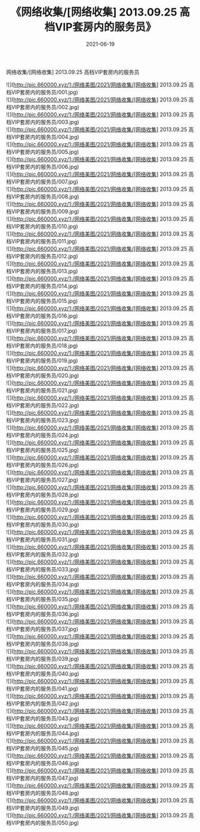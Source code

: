 ﻿---
layout: post
title:  《网络收集/[网络收集] 2013.09.25 高档VIP套房内的服务员》
date:   2021-06-19
img: http://pic.660000.xyz/1:/网络美图/2021/网络收集/[网络收集] 2013.09.25 高档VIP套房内的服务员/000.jpg
categories: [美女, 清纯, 唯美]
---

网络收集/[网络收集] 2013.09.25 高档VIP套房内的服务员

 ![](http://pic.660000.xyz/1:/网络美图/2021/网络收集/[网络收集] 2013.09.25 高档VIP套房内的服务员/001.jpg) <br>![](http://pic.660000.xyz/1:/网络美图/2021/网络收集/[网络收集] 2013.09.25 高档VIP套房内的服务员/002.jpg) <br>![](http://pic.660000.xyz/1:/网络美图/2021/网络收集/[网络收集] 2013.09.25 高档VIP套房内的服务员/003.jpg) <br>![](http://pic.660000.xyz/1:/网络美图/2021/网络收集/[网络收集] 2013.09.25 高档VIP套房内的服务员/004.jpg) <br>![](http://pic.660000.xyz/1:/网络美图/2021/网络收集/[网络收集] 2013.09.25 高档VIP套房内的服务员/005.jpg) <br>![](http://pic.660000.xyz/1:/网络美图/2021/网络收集/[网络收集] 2013.09.25 高档VIP套房内的服务员/006.jpg) <br>![](http://pic.660000.xyz/1:/网络美图/2021/网络收集/[网络收集] 2013.09.25 高档VIP套房内的服务员/007.jpg) <br>![](http://pic.660000.xyz/1:/网络美图/2021/网络收集/[网络收集] 2013.09.25 高档VIP套房内的服务员/008.jpg) <br>![](http://pic.660000.xyz/1:/网络美图/2021/网络收集/[网络收集] 2013.09.25 高档VIP套房内的服务员/009.jpg) <br>![](http://pic.660000.xyz/1:/网络美图/2021/网络收集/[网络收集] 2013.09.25 高档VIP套房内的服务员/010.jpg) <br>![](http://pic.660000.xyz/1:/网络美图/2021/网络收集/[网络收集] 2013.09.25 高档VIP套房内的服务员/011.jpg) <br>![](http://pic.660000.xyz/1:/网络美图/2021/网络收集/[网络收集] 2013.09.25 高档VIP套房内的服务员/012.jpg) <br>![](http://pic.660000.xyz/1:/网络美图/2021/网络收集/[网络收集] 2013.09.25 高档VIP套房内的服务员/013.jpg) <br>![](http://pic.660000.xyz/1:/网络美图/2021/网络收集/[网络收集] 2013.09.25 高档VIP套房内的服务员/014.jpg) <br>![](http://pic.660000.xyz/1:/网络美图/2021/网络收集/[网络收集] 2013.09.25 高档VIP套房内的服务员/015.jpg) <br>![](http://pic.660000.xyz/1:/网络美图/2021/网络收集/[网络收集] 2013.09.25 高档VIP套房内的服务员/016.jpg) <br>![](http://pic.660000.xyz/1:/网络美图/2021/网络收集/[网络收集] 2013.09.25 高档VIP套房内的服务员/017.jpg) <br>![](http://pic.660000.xyz/1:/网络美图/2021/网络收集/[网络收集] 2013.09.25 高档VIP套房内的服务员/018.jpg) <br>![](http://pic.660000.xyz/1:/网络美图/2021/网络收集/[网络收集] 2013.09.25 高档VIP套房内的服务员/019.jpg) <br>![](http://pic.660000.xyz/1:/网络美图/2021/网络收集/[网络收集] 2013.09.25 高档VIP套房内的服务员/020.jpg) <br>![](http://pic.660000.xyz/1:/网络美图/2021/网络收集/[网络收集] 2013.09.25 高档VIP套房内的服务员/021.jpg) <br>![](http://pic.660000.xyz/1:/网络美图/2021/网络收集/[网络收集] 2013.09.25 高档VIP套房内的服务员/022.jpg) <br>![](http://pic.660000.xyz/1:/网络美图/2021/网络收集/[网络收集] 2013.09.25 高档VIP套房内的服务员/023.jpg) <br>![](http://pic.660000.xyz/1:/网络美图/2021/网络收集/[网络收集] 2013.09.25 高档VIP套房内的服务员/024.jpg) <br>![](http://pic.660000.xyz/1:/网络美图/2021/网络收集/[网络收集] 2013.09.25 高档VIP套房内的服务员/025.jpg) <br>![](http://pic.660000.xyz/1:/网络美图/2021/网络收集/[网络收集] 2013.09.25 高档VIP套房内的服务员/026.jpg) <br>![](http://pic.660000.xyz/1:/网络美图/2021/网络收集/[网络收集] 2013.09.25 高档VIP套房内的服务员/027.jpg) <br>![](http://pic.660000.xyz/1:/网络美图/2021/网络收集/[网络收集] 2013.09.25 高档VIP套房内的服务员/028.jpg) <br>![](http://pic.660000.xyz/1:/网络美图/2021/网络收集/[网络收集] 2013.09.25 高档VIP套房内的服务员/029.jpg) <br>![](http://pic.660000.xyz/1:/网络美图/2021/网络收集/[网络收集] 2013.09.25 高档VIP套房内的服务员/030.jpg) <br>![](http://pic.660000.xyz/1:/网络美图/2021/网络收集/[网络收集] 2013.09.25 高档VIP套房内的服务员/031.jpg) <br>![](http://pic.660000.xyz/1:/网络美图/2021/网络收集/[网络收集] 2013.09.25 高档VIP套房内的服务员/032.jpg) <br>![](http://pic.660000.xyz/1:/网络美图/2021/网络收集/[网络收集] 2013.09.25 高档VIP套房内的服务员/033.jpg) <br>![](http://pic.660000.xyz/1:/网络美图/2021/网络收集/[网络收集] 2013.09.25 高档VIP套房内的服务员/034.jpg) <br>![](http://pic.660000.xyz/1:/网络美图/2021/网络收集/[网络收集] 2013.09.25 高档VIP套房内的服务员/035.jpg) <br>![](http://pic.660000.xyz/1:/网络美图/2021/网络收集/[网络收集] 2013.09.25 高档VIP套房内的服务员/036.jpg) <br>![](http://pic.660000.xyz/1:/网络美图/2021/网络收集/[网络收集] 2013.09.25 高档VIP套房内的服务员/037.jpg) <br>![](http://pic.660000.xyz/1:/网络美图/2021/网络收集/[网络收集] 2013.09.25 高档VIP套房内的服务员/038.jpg) <br>![](http://pic.660000.xyz/1:/网络美图/2021/网络收集/[网络收集] 2013.09.25 高档VIP套房内的服务员/039.jpg) <br>![](http://pic.660000.xyz/1:/网络美图/2021/网络收集/[网络收集] 2013.09.25 高档VIP套房内的服务员/040.jpg) <br>![](http://pic.660000.xyz/1:/网络美图/2021/网络收集/[网络收集] 2013.09.25 高档VIP套房内的服务员/041.jpg) <br>![](http://pic.660000.xyz/1:/网络美图/2021/网络收集/[网络收集] 2013.09.25 高档VIP套房内的服务员/042.jpg) <br>![](http://pic.660000.xyz/1:/网络美图/2021/网络收集/[网络收集] 2013.09.25 高档VIP套房内的服务员/043.jpg) <br>![](http://pic.660000.xyz/1:/网络美图/2021/网络收集/[网络收集] 2013.09.25 高档VIP套房内的服务员/044.jpg) <br>![](http://pic.660000.xyz/1:/网络美图/2021/网络收集/[网络收集] 2013.09.25 高档VIP套房内的服务员/045.jpg) <br>![](http://pic.660000.xyz/1:/网络美图/2021/网络收集/[网络收集] 2013.09.25 高档VIP套房内的服务员/046.jpg) <br>![](http://pic.660000.xyz/1:/网络美图/2021/网络收集/[网络收集] 2013.09.25 高档VIP套房内的服务员/047.jpg) <br>![](http://pic.660000.xyz/1:/网络美图/2021/网络收集/[网络收集] 2013.09.25 高档VIP套房内的服务员/048.jpg) <br>![](http://pic.660000.xyz/1:/网络美图/2021/网络收集/[网络收集] 2013.09.25 高档VIP套房内的服务员/049.jpg) <br>![](http://pic.660000.xyz/1:/网络美图/2021/网络收集/[网络收集] 2013.09.25 高档VIP套房内的服务员/050.jpg) <br>
